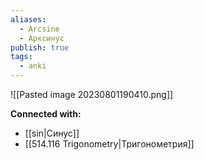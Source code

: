 ```yaml
---
aliases:
  - Arcsine
  - Арксинус
publish: true
tags:
  - anki
---
```


![[Pasted image 20230801190410.png]]






**Connected with:**
- [[sin|Синус]]
- [[514.116 Trigonometry|Тригонометрия]]


